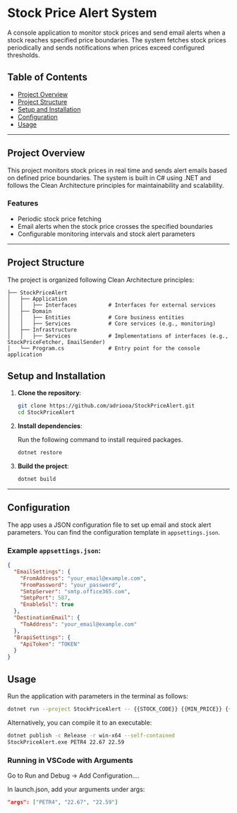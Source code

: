 # Stock Price Alert System

A console application to monitor stock prices and send email alerts when a stock reaches specified price boundaries. The system fetches stock prices periodically and sends notifications when prices exceed configured thresholds.

## Table of Contents

- [Project Overview](#project-overview)
- [Project Structure](#project-structure)
- [Setup and Installation](#setup-and-installation)
- [Configuration](#configuration)
- [Usage](#usage)

---

## Project Overview

This project monitors stock prices in real time and sends alert emails based on defined price boundaries. The system is built in C# using .NET and follows the Clean Architecture principles for maintainability and scalability.

### Features

- Periodic stock price fetching
- Email alerts when the stock price crosses the specified boundaries
- Configurable monitoring intervals and stock alert parameters

---

## Project Structure

The project is organized following Clean Architecture principles:
```
├── StockPriceAlert
│   ├── Application
│   │   ├── Interfaces          # Interfaces for external services
│   ├── Domain
│   │   ├── Entities            # Core business entities
│   │   ├── Services            # Core services (e.g., monitoring)
│   ├── Infrastructure
│   │   ├── Services            # Implementations of interfaces (e.g., StockPriceFetcher, EmailSender)
│   └── Program.cs              # Entry point for the console application
```

## Setup and Installation

1. **Clone the repository**:

    ```bash
    git clone https://github.com/adriooa/StockPriceAlert.git
    cd StockPriceAlert
    ```

2. **Install dependencies**:

    Run the following command to install required packages.

    ```bash
    dotnet restore
    ```

3. **Build the project**:

    ```bash
    dotnet build
    ```

---

## Configuration

The app uses a JSON configuration file to set up email and stock alert parameters. You can find the configuration template in `appsettings.json`.

### Example `appsettings.json`:

```json
{
  "EmailSettings": {
    "FromAddress": "your_email@example.com",
    "FromPassword": "your_password",
    "SmtpServer": "smtp.office365.com",
    "SmtpPort": 587,
    "EnableSsl": true
  },
  "DestinationEmail": {
    "ToAddress": "your_email@example.com"
  },
  "BrapiSettings": {
    "ApiToken": "TOKEN"
  }
}

```

## Usage

Run the application with parameters in the terminal as follows:

```bash
dotnet run --project StockPriceAlert -- {{STOCK_CODE}} {{MIN_PRICE}} {{MAX_PRICE}}
```
Alternatively, you can compile it to an executable:
```bash
dotnet publish -c Release -r win-x64 --self-contained
StockPriceAlert.exe PETR4 22.67 22.59
```

### Running in VSCode with Arguments
Go to Run and Debug -> Add Configuration....

In launch.json, add your arguments under args:

```json
"args": ["PETR4", "22.67", "22.59"]
```

